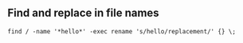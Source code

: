 ## Find and replace in file names

`find / -name '*hello*' -exec rename 's/hello/replacement/' {} \;`